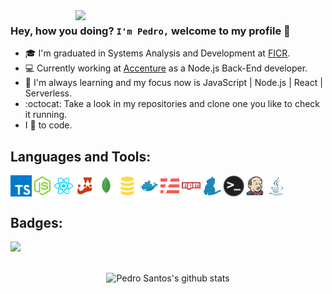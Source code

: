 <img align="right" width="400" src="https://media1.tenor.com/images/512cf2f5b4747e79fac1e915d29124ec/tenor.gif?itemid=15448882" />

<div id="profile">

  ### Hey, how you doing? `I'm Pedro,` welcome to my profile :metal:

  - :mortar_board: I'm graduated in Systems Analysis and Development at [FICR](https://ficr.catolica.edu.br/).
  - :computer: Currently working at [Accenture](https://www.accenture.com/) as a Node.js Back-End developer.
  - :rocket: I'm always learning and my focus now is JavaScript | Node.js | React | Serverless.
  - :octocat: Take a look in my repositories and clone one you like to check it running.
  - I :green_heart: to code.

</div>

## Languages and Tools:

<div id="technologies">
  <a href="https://www.typescriptlang.org/">
    <img align="left" alt="JavaScript" height="34px" width="34px" src="https://raw.githubusercontent.com/github/explore/80688e429a7d4ef2fca1e82350fe8e3517d3494d/topics/typescript/typescript.png" />
  </a>
  <a href="https://nodejs.org/en/">
    <img align="left" alt="Node.js" height="34px" width="34px" src="https://raw.githubusercontent.com/vscode-icons/vscode-icons/7dee48469efc251a6426e81c788482e2734f7b7d/icons/file_type_node.svg" />
  </a>
  <a href="https://reactjs.org">
    <img align="left" alt="React JS" height="34px" width="34px" src="https://raw.githubusercontent.com/vscode-icons/vscode-icons/7dee48469efc251a6426e81c788482e2734f7b7d/icons/file_type_reactjs.svg" />
  </a>
  <a href="https://jestjs.io/">
     <img align="left" alt="Jest" height="34px" width="34px" src="https://raw.githubusercontent.com/vscode-icons/vscode-icons/7dee48469efc251a6426e81c788482e2734f7b7d/icons/file_type_jest.svg" />
  </a>
  <a href="https://www.mongodb.com/">
     <img align="left" alt="Mongodb" height="34px" width="34px" src="https://raw.githubusercontent.com/vscode-icons/vscode-icons/7dee48469efc251a6426e81c788482e2734f7b7d/icons/file_type_mongo.svg" />
  </a>
  <a href="https://en.wikipedia.org/wiki/SQL">
     <img align="left" alt="SQL" height="34px" width="34px" src="https://raw.githubusercontent.com/vscode-icons/vscode-icons/7dee48469efc251a6426e81c788482e2734f7b7d/icons/file_type_sql.svg" />
  </a>
  <a href="https://www.docker.com/">
     <img align="left" alt="Docker" height="34px" width="34px" src="https://raw.githubusercontent.com/vscode-icons/vscode-icons/master/icons/file_type_docker.svg" />
  </a>
  <a href="https://www.serverless.com/">
     <img align="left" alt="Serverless" height="34px" width="34px" src="https://raw.githubusercontent.com/vscode-icons/vscode-icons/7dee48469efc251a6426e81c788482e2734f7b7d/icons/file_type_serverless.svg" />
  </a>
  <a href="https://www.npmjs.com/">
     <img align="left" alt="NPM" height="34px" width="34px" src="https://raw.githubusercontent.com/vscode-icons/vscode-icons/master/icons/file_type_npm.svg" />
  </a>
  <a href="https://yarnpkg.com/">
     <img align="left" alt="Yarn" height="34px" width="34px" src="https://raw.githubusercontent.com/vscode-icons/vscode-icons/master/icons/file_type_yarn.svg" />
  </a>
  <a href="https://ohmyz.sh">
     <img align="left" alt="Bash" height="34px" width="34px" src="https://raw.githubusercontent.com/github/explore/80688e429a7d4ef2fca1e82350fe8e3517d3494d/topics/terminal/terminal.png" />
  </a>
  <a href="https://www.jenkins.io/">
     <img align="left" alt="Jenkins" height="34px" width="34px" src="https://raw.githubusercontent.com/vscode-icons/vscode-icons/7dee48469efc251a6426e81c788482e2734f7b7d/icons/file_type_jenkins.svg" />
  </a>
  <a href="https://www.java.com/">
     <img align="left" alt="Java" height="34px" width="34px" src="https://raw.githubusercontent.com/vscode-icons/vscode-icons/7dee48469efc251a6426e81c788482e2734f7b7d/icons/file_type_java.svg" />
  </a>
</div>

<br clear="left"/>

## Badges:
<div id="badges">
  <a href="https://www.youracclaim.com/badges/a2762e19-acba-431c-887f-7974feb53f92/public_url">
    <img src="https://images.youracclaim.com/size/110x110/images/1fdcf6a9-de8e-4e35-96b0-e801d8411506/AWS-CloudPractitioner.png">
  </a>
</div>

<br clear="left"/>

<div id="stats">
  <p align="center">
    <img width="400" src="https://github-readme-stats.vercel.app/api/top-langs/?username=PedroSantos42&show_icons=true&langs_count=6&hide=java&theme=react" alt="Pedro Santos's github stats" />
  </p>
</div>
